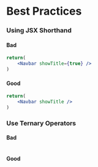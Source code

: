 Best Practices
==============

### Using JSX Shorthand

####  Bad

```jsx
return(
    <Navbar showTitle={true} />
)
```

#### Good

```jsx
return(
    <Navbar showTitle />
)
```

### Use Ternary Operators

#### Bad
```jsx

```
#### Good
```jsx

```
